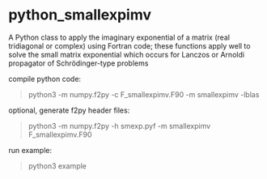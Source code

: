 # python_smallexpimv
A Python class to apply the imaginary exponential of a matrix (real tridiagonal or complex) using Fortran code; these functions apply well to solve the small matrix exponential which occurs for Lanczos or Arnoldi propagator of Schrödinger-type problems 

compile python code:
> python3 -m numpy.f2py -c F_smallexpimv.F90 -m smallexpimv -lblas

optional, generate f2py header files:
> python3 -m numpy.f2py -h smexp.pyf -m smallexpimv F_smallexpimv.F90

run example:
> python3 example

